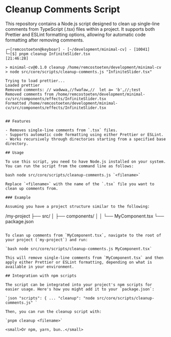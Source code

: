 # Cleanup Comments Script

This repository contains a Node.js script designed to clean up single-line comments from TypeScript (.tsx) files within a project. It supports both Prettier and ESLint formatting options, allowing for automatic code formatting after removing comments.

```shell
┌─[remcostoeten@keyboar] - [~/development/minimal-cv] - [10041]
└─[$] pnpm cleanup InfiniteSlider.tsx                                                                                                                                        [21:46:28]

> minimal-cv@0.1.0 cleanup /home/remcostoeten/development/minimal-cv
> node src/core/scripts/cleanup-comments.js "InfiniteSlider.tsx"

Trying to load prettier...
Loaded prettier
Removed comments: // wadwwa,//fwafaw,//  let a= 'b',//;test
Removed comments from /home/remcostoeten/development/minimal-cv/src/components/effects/InfiniteSlider.tsx
Formatted /home/remcostoeten/development/minimal-cv/src/components/effects/InfiniteSlider.tsx


## Features

- Removes single-line comments from `.tsx` files.
- Supports automatic code formatting using either Prettier or ESLint.
- Works recursively through directories starting from a specified base directory.

## Usage

To use this script, you need to have Node.js installed on your system. You can run the script from the command line as follows:

bash node src/core/scripts/cleanup-comments.js `<filename>`

Replace `<filename>` with the name of the `.tsx` file you want to clean up comments from.

### Example

Assuming you have a project structure similar to the following:

```
/my-project
├── src/
│   ├── components/
│   │   └── MyComponent.tsx
└── package.json
```

To clean up comments from `MyComponent.tsx`, navigate to the root of your project (`my-project`) and run:

`bash node src/core/scripts/cleanup-comments.js MyComponent.tsx`

This will remove single-line comments from `MyComponent.tsx` and then apply either Prettier or ESLint formatting, depending on what is available in your environment.

## Integration with npm scripts

The script can be integrated into your project's npm scripts for easier usage. Here's how you might add it to your `package.json`:

`json "scripts": { ... "cleanup": "node src/core/scripts/cleanup-comments.js" `

Then, you can run the cleanup script with:

`pnpm cleanup <filename>`

<small>Or npm, yarn, bun..</small>
